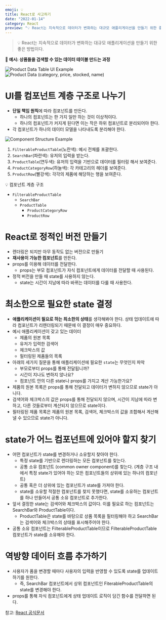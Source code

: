```yaml
---
emoji: 💡
title: React로 사고하기
date: "2022-01-14"
category: React
preview: "💡 React는 지속적으로 데이터가 변화하는 대규모 애플리게이션을 만들기 위한 좋은 방법이다. 💜 예시: 상품들을 검색할 수 있는 데이터 테이블 만드는 과정. UI를 컴포넌트 계층 구조로 나누기. 단일 책임 원칙에 따라 컴포넌트를 만든다. 하나의 컴포넌트는 한 가지 일만 하는 것이 이상적이다. 하나의 컴포넌트가 커지게 된다면 이는 작은 하위 컴포넌트로 분리되어야 한다. 각 컴포넌트가 하나의 데이터 모델을 나타내도록 분리해야 한다."
---
```


> 💡 React는 지속적으로 데이터가 변화하는 대규모 애플리게이션을 만들기 위한 좋은 방법이다.

**💜 예시: 상품들을 검색할 수 있는 데이터 테이블 만드는 과정**

![Product Data Table UI Example](1.png)
![Product Data (category, price, stocked, name)](2.png)

# UI를 컴포넌트 계층 구조로 나누기

- **단일 책임 원칙**에 따라 컴포넌트를 만든다.
  - 하나의 컴포넌트는 한 가지 일만 하는 것이 이상적이다.
  - 하나의 컴포넌트가 커지게 된다면 이는 작은 하위 컴포넌트로 분리되어야 한다.
- 각 컴포넌트가 하나의 데이터 모델을 나타내도록 분리해야 한다.

![Component Structure Example](3.png)

1. `FilterableProductTable`(노란색): 예시 전체를 포괄한다.
2. `SearchBar`(파란색): 유저의 입력을 받는다.
3. `ProductTable`(연두색): 유저의 입력을 기반으로 데이터를 필터링 해서 보여준다.
4. `ProductCategoryRow`(하늘색): 각 카테고리의 헤더를 보여준다.
5. `ProductRow`(빨강색): 각각의 제품에 해당하는 행을 보여준다.

💡 컴포넌트 계층 구조

- `FilterableProductTable`
  - `SearchBar`
  - `ProductTable`
    - `ProductCategoryRow`
    - `ProductRow`

# React로 정적인 버전 만들기

- 렌더링은 되지만 아무 동작도 없는 버전으로 만들기
- **재사용이 가능한 컴포넌트**를 만든다.
- props를 이용해 데이터를 전달한다.
  - props는 부모 컴포넌트가 자식 컴포넌트에게 데이터를 전달할 때 사용된다.
- 정적 버전을 만들 때 state를 사용하지 않는다.
  - state는 시간이 지남에 따라 바뀌는 데이터를 다룰 때 사용한다.

# 최소한으로 필요한 state 결정

- **애플리케이션이 필요로 하는 최소한의 상태**를 생각해봐야 한다. 상태 업데이트에 따라 컴포넌트가 리렌더링되기 때문에 이 결정이 매우 중요하다.
- 예시 애플리케이션이 갖고 있는 데이터
  - 제품의 원본 목록
  - 유저가 입력한 검색어
  - 체크박스의 값
  - 필터링된 제품들의 목록
- 아래의 세가지 질문을 통해 애플리케이션에 필요한 `state`는 무엇인지 파악
  - 부모로부터 props를 통해 전달됩니까?
  - 시간이 지나도 변하지 않나요?
  - 컴포넌트 안의 다른 state나 props를 가지고 계산 가능한가요?
- 제품의 원본 목록은 props를 통해 전달되고 데이터가 변하지 않으므로 state가 아니다.
- 검색어와 체크박스의 값은 props를 통해 전달되지 않으며, 시간이 지남에 따라 변하고, 다른 것들로부터 계산되지 않으므로 state이다.
- 필터링된 제품 목록은 제품의 원본 목록, 검색어, 체크박스의 값을 조합해서 계산해낼 수 있으므로 state가 아니다.

# state가 어느 컴포넌트에 있어야 할지 찾기

- 어떤 컴포넌트가 state를 변경하거나 소유할지 찾아야 한다.
  - 특정 state를 기반으로 렌더링하는 모든 컴포넌트를 찾는다.
  - 공통 소유 컴포넌트 (common owner component)를 찾는다. (계층 구조 내에서 특정 state가 있어야 하는 모든 컴포넌트들의 상위에 있는 하나의 컴포넌트)
  - 공통 혹은 더 상위에 있는 컴포넌트가 state를 가져야 한다.
  - state를 소유할 적절한 컴포넌트를 찾지 못했다면, state를 소유하는 컴포넌트를 하나 만들어서 공통 소유 컴포넌트로 추가한다.
- 앞서 결정한 state는 검색어와 체크박스의 값이다. 이를 필요로 하는 컴포넌트는 SearchBar와 ProductTable이다.
  - ProductTable은 state를 바탕으로 상품 목록을 필터링해야 하고 SearchBar는 검색어와 체크박스의 상태를 표시해주어야 한다.
- 공통 소유 컴포넌트는 FilterableProductTable이므로 FilterableProductTable 컴포넌트가 state를 소유해야 한다.

# 역방향 데이터 흐름 추가하기

- 사용자가 폼을 변경할 때마다 사용자의 입력을 반영할 수 있도록 state를 업데이트하기를 원한다.
  - 즉, SearchBar 컴포넌트에서 상위 컴포넌트인 FiterableProductTable의 state를 변경해야 한다.
- props를 통해 자식 컴포넌트에게 상태 업데이트 로직이 담긴 함수를 전달하면 된다.

참고: [React 공식문서](https://ko.reactjs.org/docs/thinking-in-react.html)
